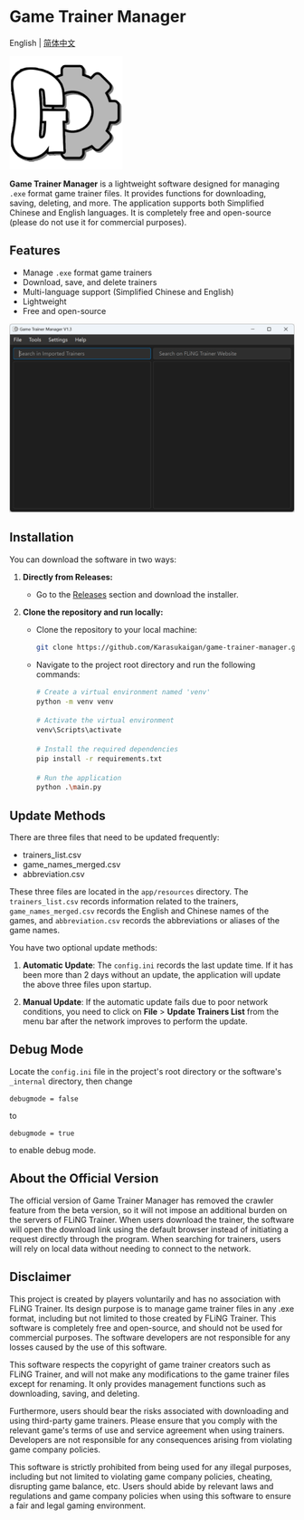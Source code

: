 # Game Trainer Manager

English | [简体中文](./README_ZH.md)

<img src="app/resources/logo.png" alt="Logo" width="200" height="200">

**Game Trainer Manager** is a lightweight software designed for managing `.exe` format game trainer files. It provides functions for downloading, saving, deleting, and more. The application supports both Simplified Chinese and English languages. It is completely free and open-source (please do not use it for commercial purposes).

## Features

- Manage `.exe` format game trainers
- Download, save, and delete trainers
- Multi-language support (Simplified Chinese and English)
- Lightweight
- Free and open-source

![screenshot](app/resources/screenshot_en.png)

## Installation

You can download the software in two ways:

1. **Directly from Releases:**
   - Go to the [Releases](https://github.com/Karasukaigan/game-trainer-manager/releases) section and download the installer.

2. **Clone the repository and run locally:**
   - Clone the repository to your local machine:
     ```bash
     git clone https://github.com/Karasukaigan/game-trainer-manager.git
     ```
   - Navigate to the project root directory and run the following commands:

     ```bash
     # Create a virtual environment named 'venv'
     python -m venv venv

     # Activate the virtual environment
     venv\Scripts\activate

     # Install the required dependencies
     pip install -r requirements.txt

     # Run the application
     python .\main.py
     ```

## Update Methods

There are three files that need to be updated frequently:

- trainers_list.csv
- game_names_merged.csv
- abbreviation.csv

These three files are located in the `app/resources` directory. The `trainers_list.csv` records information related to the trainers, `game_names_merged.csv` records the English and Chinese names of the games, and `abbreviation.csv` records the abbreviations or aliases of the game names.

You have two optional update methods:

1. **Automatic Update**: The `config.ini` records the last update time. If it has been more than 2 days without an update, the application will update the above three files upon startup.

2. **Manual Update**: If the automatic update fails due to poor network conditions, you need to click on **File** > **Update Trainers List** from the menu bar after the network improves to perform the update.

## Debug Mode

Locate the `config.ini` file in the project's root directory or the software's `_internal` directory, then change
```
debugmode = false
```
to
```
debugmode = true
```
to enable debug mode.

## About the Official Version

The official version of Game Trainer Manager has removed the crawler feature from the beta version, so it will not impose an additional burden on the servers of FLiNG Trainer. When users download the trainer, the software will open the download link using the default browser instead of initiating a request directly through the program. When searching for trainers, users will rely on local data without needing to connect to the network.

## Disclaimer

This project is created by players voluntarily and has no association with FLiNG Trainer. Its design purpose is to manage game trainer files in any .exe format, including but not limited to those created by FLiNG Trainer. This software is completely free and open-source, and should not be used for commercial purposes. The software developers are not responsible for any losses caused by the use of this software.  

This software respects the copyright of game trainer creators such as FLiNG Trainer, and will not make any modifications to the game trainer files except for renaming. It only provides management functions such as downloading, saving, and deleting.  

Furthermore, users should bear the risks associated with downloading and using third-party game trainers. Please ensure that you comply with the relevant game's terms of use and service agreement when using trainers. Developers are not responsible for any consequences arising from violating game company policies.  

This software is strictly prohibited from being used for any illegal purposes, including but not limited to violating game company policies, cheating, disrupting game balance, etc. Users should abide by relevant laws and regulations and game company policies when using this software to ensure a fair and legal gaming environment.  